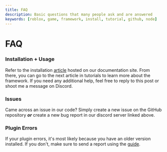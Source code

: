 ```yaml
---
title: FAQ
description: Basic questions that many people ask and are answered
keywords: [roblox, game, framework, install, tutorial, github, node]
---
```


# FAQ

### Installation + Usage

Refer to the installation [article](start/installation) hosted on our documentation site. From there, you can go to the next article in tutorials to learn more about the framework. If you need any additional help, feel free to reply to this post or shoot me a message on Discord.

### Issues

Came across an issue in our code? Simply create a new issue on the GitHub repository ***or*** create a new bug report in our discord server linked above.

### Plugin Errors

If your plugin errors, it's most likely because you have an older version installed. If you don't, make sure to send a report using the [guide](#issues).